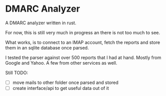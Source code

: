 # DMARC Analyzer

A DMARC analyzer written in rust.

For now, this is still very much in progress an there is not too much to see.

What works, is to connect to an IMAP account, fetch the reports and store them in an sqlite database once parsed.

I tested the parser against over 500 reports that I had at hand. Mostly from Google and Yahoo. A few from other services as well.

Still TODO:
- [ ] move mails to other folder once parsed and stored
- [ ] create interface/api to get useful data out of it
